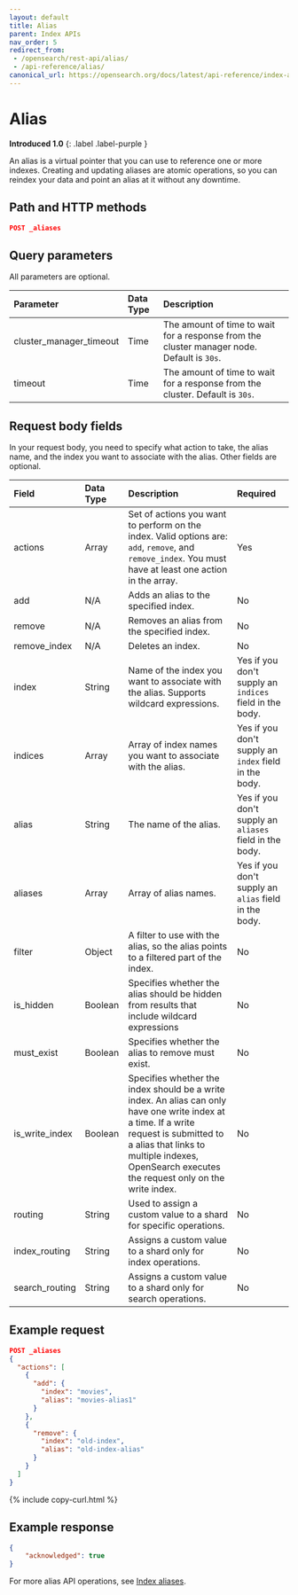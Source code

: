 ```yaml
---
layout: default
title: Alias
parent: Index APIs
nav_order: 5
redirect_from: 
 - /opensearch/rest-api/alias/
 - /api-reference/alias/
canonical_url: https://opensearch.org/docs/latest/api-reference/index-apis/alias/
---
```


# Alias
**Introduced 1.0**
{: .label .label-purple }

An alias is a virtual pointer that you can use to reference one or more indexes. Creating and updating aliases are atomic operations, so you can reindex your data and point an alias at it without any downtime.


## Path and HTTP methods

```json
POST _aliases
```

## Query parameters

All parameters are optional.

Parameter | Data Type | Description
:--- | :--- | :---
cluster_manager_timeout | Time | The amount of time to wait for a response from the cluster manager node. Default is `30s`.
timeout | Time | The amount of time to wait for a response from the cluster. Default is `30s`.

## Request body fields

In your request body, you need to specify what action to take, the alias name, and the index you want to associate with the alias. Other fields are optional.

Field | Data Type | Description | Required
:--- | :--- | :--- | :---
actions | Array | Set of actions you want to perform on the index. Valid options are: `add`, `remove`, and `remove_index`. You must have at least one action in the array. | Yes
add | N/A | Adds an alias to the specified index. | No
remove | N/A | Removes an alias from the specified index. | No
remove_index | N/A | Deletes an index. | No
index | String | Name of the index you want to associate with the alias. Supports wildcard expressions. | Yes if you don't supply an `indices` field in the body.
indices | Array | Array of index names you want to associate with the alias. | Yes if you don't supply an `index` field in the body.
alias | String | The name of the alias. | Yes if you don't supply an `aliases` field in the body.
aliases | Array | Array of alias names. | Yes if you don't supply an `alias` field in the body.
filter | Object | A filter to use with the alias, so the alias points to a filtered part of the index. | No
is_hidden | Boolean | Specifies whether the alias should be hidden from results that include wildcard expressions | No
must_exist | Boolean | Specifies whether the alias to remove must exist. | No
is_write_index | Boolean | Specifies whether the index should be a write index. An alias can only have one write index at a time. If a write request is submitted to a alias that links to multiple indexes, OpenSearch executes the request only on the write index. | No
routing | String | Used to assign a custom value to a shard for specific operations. | No
index_routing | String | Assigns a custom value to a shard only for index operations. | No
search_routing | String | Assigns a custom value to a shard only for search operations. | No

## Example request

```json
POST _aliases
{
  "actions": [
    {
      "add": {
        "index": "movies",
        "alias": "movies-alias1"
      }
    },
    {
      "remove": {
        "index": "old-index",
        "alias": "old-index-alias"
      }
    }
  ]
}
```
{% include copy-curl.html %}

## Example response

```json
{
    "acknowledged": true
}
```

For more alias API operations, see [Index aliases]({{site.url}}{{site.baseurl}}/opensearch/index-alias/).